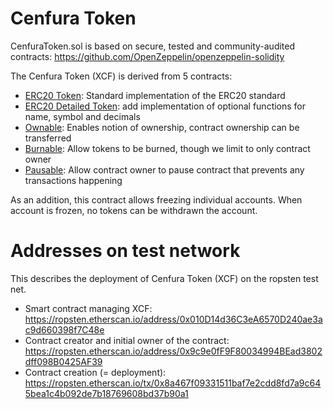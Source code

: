 # Cenfura Token

CenfuraToken.sol is based on secure, tested and community-audited contracts:
https://github.com/OpenZeppelin/openzeppelin-solidity

The Cenfura Token (XCF) is derived from 5 contracts:

* [ERC20 Token](https://github.com/OpenZeppelin/openzeppelin-contracts/blob/master/contracts/token/ERC20/ERC20.sol): Standard implementation of the ERC20 standard
* [ERC20 Detailed Token](https://github.com/OpenZeppelin/openzeppelin-contracts/blob/master/contracts/token/ERC20/ERC20Detailed.sol): add implementation of optional functions for name, symbol and decimals
* [Ownable](https://github.com/OpenZeppelin/openzeppelin-contracts/blob/master/contracts/ownership/Ownable.sol): Enables notion of ownership, contract ownership can be transferred
* [Burnable](https://github.com/OpenZeppelin/openzeppelin-contracts/blob/master/contracts/token/ERC20/ERC20Burnable.sol): Allow tokens to be burned, though we limit to only contract owner
* [Pausable](https://github.com/OpenZeppelin/openzeppelin-contracts/blob/master/contracts/lifecycle/Pausable.sol): Allow contract owner to pause contract that prevents any transactions happening

As an addition, this contract allows freezing individual accounts. When account is
frozen, no tokens can be withdrawn the account.

# Addresses on test network

This describes the deployment of Cenfura Token (XCF) on the ropsten test net.

* Smart contract managing XCF: https://ropsten.etherscan.io/address/0x010D14d36C3eA6570D240ae3ac9d660398f7C48e
* Contract creator and initial owner of the contract: https://ropsten.etherscan.io/address/0x9c9e0fF9F80034994BEad3802dff098B0425AF39
* Contract creation (= deployment): https://ropsten.etherscan.io/tx/0x8a467f09331511baf7e2cdd8fd7a9c645bea1c4b092de7b18769608bd37b90a1
